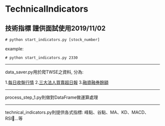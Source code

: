 # TechnicalIndicators
技術指標
 謹供面試使用2019/11/02
----
    # python start_indicators.py [stock_number]

example:

    # python start_indicators.py 2330

----
data_saver.py用於爬TWSE之資料, 分為:

1.[每日收盤行情](https://www.twse.com.tw/zh/page/trading/exchange/MI_INDEX.html)
2.[三大法人買賣超日報](https://www.twse.com.tw/zh/page/trading/fund/T86.html)
3.[融資融券餘額](https://www.twse.com.tw/zh/page/trading/exchange/MI_MARGN.html)

----
process_step_1.py則做對DataFrame做運算處理

-----
technical_indicators.py則提供各式指標:
峰點、谷點、MA、KD、MACD、RSI...等
